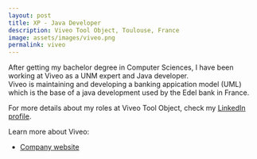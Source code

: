 ```yaml
---
layout: post
title: XP - Java Developer
description: Viveo Tool Object, Toulouse, France
image: assets/images/viveo.png
permalink: viveo
---
```


After getting my bachelor degree in Computer Sciences, I have been working at Viveo as a UNM expert and Java developer.
<br>Viveo is maintaining and developing a banking appication model (UML) which is the base of a java development used by the Edel bank in France.

For more details about my roles at Viveo Tool Object, check my <A href="https://www.linkedin.com/in/christophebenoist/">LinkedIn profile</A>.

Learn more about Viveo:
* <a href="https://www.viveo.com/" target="_blank">Company website</a>
